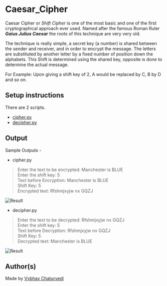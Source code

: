 
# Caesar_Cipher  
  
Caesar Cipher or *Shift Cipher* is one of the most basic and one of the first cryptographical approach ever used. Named after the famous Roman Ruler ***Gaius Julius Caesar*** the roots of this technique are very very old.   
  
The technique is really simple, a secret key (a number) is shared between the sender and receiver, and in order to   encrypt the message. The letters are substituted by another letter by a fixed number of position down the alphabets. This Shift is determined using the shared key, opposite is done to determine the actual message.  
  
For Example: Upon giving a shift key of 2, A would be replaced by C, B by D and so on.  
  
 
## Setup instructions  
  
There are 2 scripts.  
- [cipher.py](./cipher.py)  
- [decipher.py](./decipher.py)  
  
## Output  
  
Sample Outputs -   
  
- cipher.py  
>Enter the text to be encrypted: Manchester is BLUE  
>Enter the shift key: 5  
>Text before Encryption:  Manchester is BLUE  
>Shift Key:  5  
>Encrypted text:  Rfshmjxyjw nx GQZJ  
  
![Result](img/cipher.PNG)  
  
- decipher.py  
>Enter the text to be decrypted: Rfshmjxyjw nx GQZJ  
>Enter the shift key: 5  
>Text before Decryption:  Rfshmjxyjw nx GQZJ  
>Shift Key:  5  
>Decrypted text:  Manchester is BLUE  
  
![Result](img/decipher.PNG)  
  
## Author(s)  
  
Made by [Vybhav Chaturvedi](https://www.linkedin.com/in/vybhav-chaturvedi-0ba82614a/)
